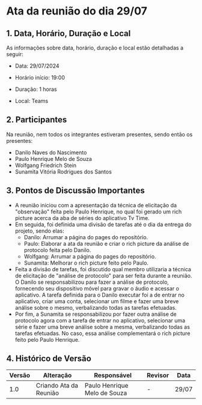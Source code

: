 # Ata da reunião do dia 29/07

## 1. Data, Horário, Duração e Local

As informações sobre data, horário, duração e local estão detalhadas a seguir:

- Data: 29/07/2024

- Horário início: 19:00

- Duração: 1 horas

- Local: Teams

## 2. Participantes

Na reunião, nem todos os integrantes estiveram presentes, sendo então os presentes:
- Danilo Naves do Nascimento
- Paulo Henrique Melo de Souza
- Wolfgang Friedrich Stein
- Sunamita Vitória Rodrigues dos Santos


## 3. Pontos de Discussão Importantes

- A reunião iniciou com a apresentação da técnica de elicitação da "observação" feita pelo Paulo Henrique, no qual foi gerado um rich picture acerca da aba de séries do aplicativo Tv Time.
- Em seguida, foi definida uma divisão de tarefas até o dia da entrega do projeto, sendo elas:
    - Danilo: Arrumar a página do pages do repositório.
    - Paulo: Elaborar a ata da reunião e criar o rich picture da análise de protocolo feita pelo Danilo.
    - Wolfgang: Arrumar a página do pages do repositório.
    - Sunamita: Melhorar o rich picture feito pelo Paulo.
- Feita a divisão de tarefas, foi discutido qual membro utilizaria a técnica de elicitação de "análise de protocolo" para ser feita durante a reunião. O Danilo se responsabilizou para fazer a análise de protocolo, fornecendo seu dispositivo móvel para gravar o áudio e acessar o aplicativo. A tarefa definida para o Danilo executar foi a de entrar no aplicativo, criar uma conta, selecionar um filme e fazer uma breve análise sobre o mesmo, verbalizando todas as tarefas efetuadas.
- Por fim, a Sunamita se responsabilizou por fazer outra análise de protocolo agora com a tarefa de entrar no aplicativo, selecionar uma série e fazer uma breve análise sobre a mesma, verbalizando todas as tarefas efetuadas. No caso, essa análise complementará o rich picture feito pelo Paulo Henrique.

## 4. Histórico de Versão

| Versão | Alteração | Responsável | Revisor | Data |
|--------|-----------|-------------|---------|------|
| 1.0 | Criando Ata da Reunião | Paulo Henrique Melo de Souza | - | 29/07 |